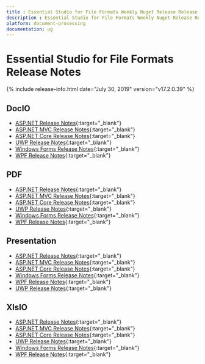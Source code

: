 ```yaml
---
title : Essential Studio for File Formats Weekly Nuget Release Release Notes  
description : Essential Studio for File Formats Weekly Nuget Release Release Notes  
platform: document-processing
documentation: ug
---
```


# Essential Studio for File Formats  Release Notes  

{% include release-info.html date="July 30, 2019" version="v17.2.0.39" %} 

## DocIO

* [ASP.NET Release Notes](/aspnet/release-notes/v17.2.0.39#docio){:target="_blank"}
* [ASP.NET MVC Release Notes](/aspnetmvc/release-notes/v17.2.0.39#docio){:target="_blank"}
* [ASP.NET Core Release Notes](/aspnet-core/release-notes/v17.2.0.39#docio){:target="_blank"}
* [UWP Release Notes](/uwp/release-notes/v17.2.0.39#docio){:target="_blank"}
* [Windows Forms Release Notes](/windowsforms/release-notes/v17.2.0.39#docio){:target="_blank"}
* [WPF Release Notes](/wpf/release-notes/v17.2.0.39#docio){:target="_blank"}


## PDF

* [ASP.NET Release Notes](/aspnet/release-notes/v17.2.0.39#pdf){:target="_blank"}
* [ASP.NET MVC Release Notes](/aspnetmvc/release-notes/v17.2.0.39#pdf){:target="_blank"}
* [ASP.NET Core Release Notes](/aspnet-core/release-notes/v17.2.0.39#pdf){:target="_blank"}
* [UWP Release Notes](/uwp/release-notes/v17.2.0.39#pdf){:target="_blank"}
* [Windows Forms Release Notes](/windowsforms/release-notes/v17.2.0.39#pdf){:target="_blank"}
* [WPF Release Notes](/wpf/release-notes/v17.2.0.39#pdf){:target="_blank"}


## Presentation

* [ASP.NET Release Notes](/aspnet/release-notes/v17.2.0.39#presentation){:target="_blank"}
* [ASP.NET MVC Release Notes](/aspnetmvc/release-notes/v17.2.0.39#presentation){:target="_blank"}
* [ASP.NET Core Release Notes](/aspnet-core/release-notes/v17.2.0.39#presentation){:target="_blank"}
* [Windows Forms Release Notes](/windowsforms/release-notes/v17.2.0.39#presentation){:target="_blank"}
* [WPF Release Notes](/wpf/release-notes/v17.2.0.39#presentation){:target="_blank"}
* [UWP Release Notes](/uwp/release-notes/v17.2.0.39#presentation){:target="_blank"}


## XlsIO

* [ASP.NET Release Notes](/aspnet/release-notes/v17.2.0.39#xlsio){:target="_blank"}
* [ASP.NET MVC Release Notes](/aspnetmvc/release-notes/v17.2.0.39#xlsio){:target="_blank"}
* [ASP.NET Core Release Notes](/aspnet-core/release-notes/v17.2.0.39#xlsio){:target="_blank"}
* [UWP Release Notes](/uwp/release-notes/v17.2.0.39#xlsio){:target="_blank"}
* [Windows Forms Release Notes](/windowsforms/release-notes/v17.2.0.39#xlsio){:target="_blank"}
* [WPF Release Notes](/wpf/release-notes/v17.2.0.39#xlsio){:target="_blank"}